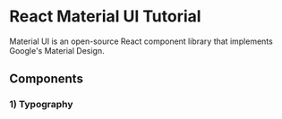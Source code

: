 # React Material UI Tutorial

Material UI is an open-source React component library that implements Google's Material Design.

## Components

### 1) Typography
